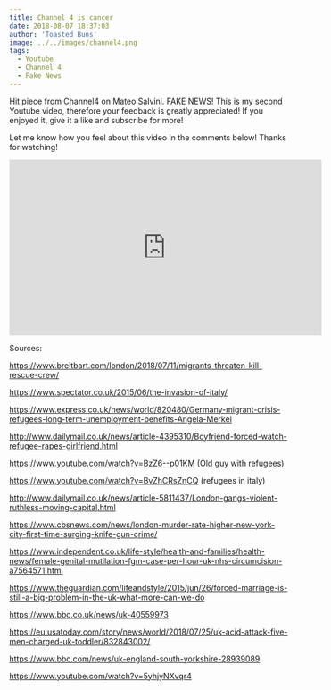 ```yaml
---
title: Channel 4 is cancer
date: 2018-08-07 18:37:03
author: 'Toasted Buns'
image: ../../images/channel4.png
tags:
  - Youtube
  - Channel 4
  - Fake News
---
```


Hit piece from Channel4 on Mateo Salvini. FAKE NEWS!
This is my second Youtube video, therefore your feedback is greatly appreciated!
If you enjoyed it, give it a like and subscribe for more!

<script async src="//pagead2.googlesyndication.com/pagead/js/adsbygoogle.js"></script><ins class="adsbygoogle" style="display:block; text-align:center;"  data-ad-layout="in-article"  data-ad-format="fluid"  data-ad-client="ca-pub-2164900147810573"  data-ad-slot="8817307412"></ins><script>(adsbygoogle = window.adsbygoogle || []).push({});</script>

Let me know how you feel about this video in the comments below!
Thanks for watching!

<iframe width="560" height="315" src="https://www.youtube.com/embed/TFaC16ClxFk" frameborder="0" allow="autoplay; encrypted-media" allowfullscreen></iframe>

Sources:

https://www.breitbart.com/london/2018/07/11/migrants-threaten-kill-rescue-crew/

https://www.spectator.co.uk/2015/06/the-invasion-of-italy/

https://www.express.co.uk/news/world/820480/Germany-migrant-crisis-refugees-long-term-unemployment-benefits-Angela-Merkel

http://www.dailymail.co.uk/news/article-4395310/Boyfriend-forced-watch-refugee-rapes-girlfriend.html

https://www.youtube.com/watch?v=BzZ6--p01KM (Old guy with refugees)

https://www.youtube.com/watch?v=BvZhCRsZnCQ (refugees in italy)

http://www.dailymail.co.uk/news/article-5811437/London-gangs-violent-ruthless-moving-capital.html

https://www.cbsnews.com/news/london-murder-rate-higher-new-york-city-first-time-surging-knife-gun-crime/

https://www.independent.co.uk/life-style/health-and-families/health-news/female-genital-mutilation-fgm-case-per-hour-uk-nhs-circumcision-a7564571.html

https://www.theguardian.com/lifeandstyle/2015/jun/26/forced-marriage-is-still-a-big-problem-in-the-uk-what-more-can-we-do

https://www.bbc.co.uk/news/uk-40559973

https://eu.usatoday.com/story/news/world/2018/07/25/uk-acid-attack-five-men-charged-uk-toddler/832843002/

https://www.bbc.com/news/uk-england-south-yorkshire-28939089

https://www.youtube.com/watch?v=5yhjyNXvqr4
